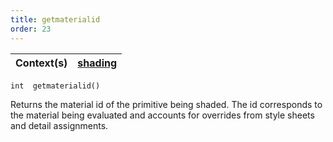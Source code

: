 ```yaml
---
title: getmaterialid
order: 23
---
```

| Context(s) | [shading](../contexts/shading.html) |
| --- | --- |

`int  getmaterialid()`

Returns the material id of the primitive being shaded. The id corresponds to
the material being evaluated and accounts for overrides from style sheets and
detail assignments.
